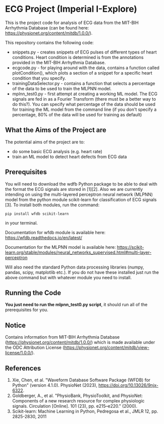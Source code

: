 # ECG Project (Imperial I-Explore)

This is the project code for analysis of ECG data from the MIT-BIH Arrhythmia Database (can be found here: https://physionet.org/content/mitdb/1.0.0/). 

This repository contains the following code:
* snippets.py - creates snippets of ECG pulses of different types of heart conditions. Heart condition is determined is from the annotations provided in the MIT-BIH Arrhythmia Database.
* ecgcode.py - for playing around with the data, contains a function called plotCondition(), which plots a section of a snippet for a specific heart condition that you specify.
* trainingDataSelector.py - contains a function that selects a percentage of the data to be used to train the MLPNN model. 
* mplnn_test0.py - first attempt at creating a working ML model. The ECG signals are fed in as a Fourier Transform (there must be a better way to do this?). You can specify what percentage of the data should be used for training the ML model from the command line (if you don't specify a percentage, 80% of the data will be used for training as default)

## What the Aims of the Project are

The potential aims of the project are to:
- do some basic ECG analysis (e.g. heart rate)
- train an ML model to detect heart defects from ECG data

## Prerequisites

You will need to download the wdfb Python package to be able to deal with the format the ECG signals are stored in [1][2]. Also we are currently intending on using the multi-layered perceptron neural network (MLPNN) model from the python module scikit-learn for classification of ECG signals [3]. To install both modules, run the command: 
```
pip install wfdb scikit-learn
```
in your terminal.

Documentation for wfdb module is available here: https://wfdb.readthedocs.io/en/latest/

Documentation for the MLPNN model is available here: https://scikit-learn.org/stable/modules/neural_networks_supervised.html#multi-layer-perceptron

Will also need the standard Python data processing libraries (numpy, pandas, scipy, matplotlib etc.). If you do not have these installed just run the above command but with whatever module you need to install.

## Running the Code
__You just need to run the mlpnn_test0.py script__, it should run all of the prerequisites for you.

## Notice
Contains information from MIT-BIH Arrhythmia Database (https://physionet.org/content/mitdb/1.0.0/) which is made available under the ODC Attribution License (https://physionet.org/content/mitdb/view-license/1.0.0/).

## References
1. Xie, Chen, et al. "Waveform Database Software Package (WFDB) for Python" (version 4.1.0). PhysioNet (2023), https://doi.org/10.13026/9njx-6322.
2. Goldberger, A., et al. "PhysioBank, PhysioToolkit, and PhysioNet: Components of a new research resource for complex physiologic signals. Circulation [Online]. 101 (23), pp. e215–e220." (2000).
3. Scikit-learn: Machine Learning in Python, Pedregosa et al., JMLR 12, pp. 2825-2830, 2011